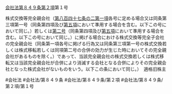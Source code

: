 [会社法第８４９条第２項](会社法＿＿＿＿第８４９条第２項)第１号

株式交換等完全親会社（[第八百四十七条の二第一項](会社法＿＿＿＿第８４７条の２第１項)各号に定める場合又は同条第三項第一号（同条第四項及び[第五項](会社法＿＿＿＿第８４９条第５項)において準用する場合を含む。以下この号において同じ。）若しくは[第二号](会社法＿＿＿＿第８４９条第２項第２号)（同条第四項及び[第五項](会社法＿＿＿＿第８４９条第５項)において準用する場合を含む。以下この号において同じ。）に掲げる場合における株式交換等完全子会社の完全親会社（同条第一項各号に掲げる行為又は同条第三項第一号の株式交換若しくは株式移転若しくは同項第二号の合併の効力が生じた時においてその完全親会社があるものを除く。）であって、当該完全親会社の株式交換若しくは株式移転又は当該完全親会社が合併により消滅する会社となる合併によりその完全親会社となった株式会社がないものをいう。以下この条において同じ。）　適格旧株主


#会社法
#会社法/第８４９条
#会社法/第８４９条/第２項
#会社法/第８４９条/第２項/第１号
